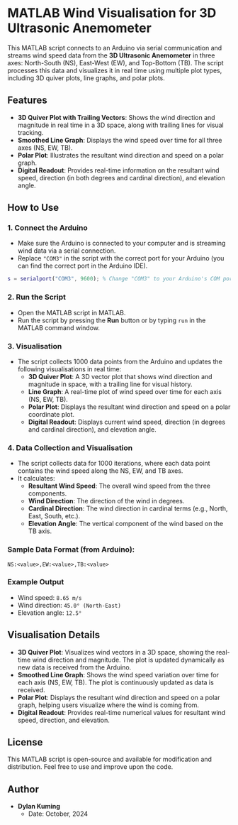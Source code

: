 # MATLAB Wind Visualisation for 3D Ultrasonic Anemometer

This MATLAB script connects to an Arduino via serial communication and streams wind speed data from the **3D Ultrasonic Anemometer** in three axes: North-South (NS), East-West (EW), and Top-Bottom (TB). The script processes this data and visualizes it in real time using multiple plot types, including 3D quiver plots, line graphs, and polar plots.

## Features

- **3D Quiver Plot with Trailing Vectors**: Shows the wind direction and magnitude in real time in a 3D space, along with trailing lines for visual tracking.
- **Smoothed Line Graph**: Displays the wind speed over time for all three axes (NS, EW, TB).
- **Polar Plot**: Illustrates the resultant wind direction and speed on a polar graph.
- **Digital Readout**: Provides real-time information on the resultant wind speed, direction (in both degrees and cardinal direction), and elevation angle.
  
## How to Use

### 1. Connect the Arduino

- Make sure the Arduino is connected to your computer and is streaming wind data via a serial connection.
- Replace `"COM3"` in the script with the correct port for your Arduino (you can find the correct port in the Arduino IDE).

```matlab
s = serialport("COM3", 9600); % Change "COM3" to your Arduino's COM port
```

### 2. Run the Script

- Open the MATLAB script in MATLAB.
- Run the script by pressing the **Run** button or by typing `run` in the MATLAB command window.

### 3. Visualisation

- The script collects 1000 data points from the Arduino and updates the following visualisations in real time:
  - **3D Quiver Plot**: A 3D vector plot that shows wind direction and magnitude in space, with a trailing line for visual history.
  - **Line Graph**: A real-time plot of wind speed over time for each axis (NS, EW, TB).
  - **Polar Plot**: Displays the resultant wind direction and speed on a polar coordinate plot.
  - **Digital Readout**: Displays current wind speed, direction (in degrees and cardinal direction), and elevation angle.

### 4. Data Collection and Visualisation

- The script collects data for 1000 iterations, where each data point contains the wind speed along the NS, EW, and TB axes. 
- It calculates:
  - **Resultant Wind Speed**: The overall wind speed from the three components.
  - **Wind Direction**: The direction of the wind in degrees.
  - **Cardinal Direction**: The wind direction in cardinal terms (e.g., North, East, South, etc.).
  - **Elevation Angle**: The vertical component of the wind based on the TB axis.
  
### Sample Data Format (from Arduino):
```plaintext
NS:<value>,EW:<value>,TB:<value>
```

### Example Output
- Wind speed: `8.65 m/s`
- Wind direction: `45.0° (North-East)`
- Elevation angle: `12.5°`

## Visualisation Details

- **3D Quiver Plot**: Visualizes wind vectors in a 3D space, showing the real-time wind direction and magnitude. The plot is updated dynamically as new data is received from the Arduino.
- **Smoothed Line Graph**: Shows the wind speed variation over time for each axis (NS, EW, TB). The plot is continuously updated as data is received.
- **Polar Plot**: Displays the resultant wind direction and speed on a polar graph, helping users visualize where the wind is coming from.
- **Digital Readout**: Provides real-time numerical values for resultant wind speed, direction, and elevation.

## License

This MATLAB script is open-source and available for modification and distribution. Feel free to use and improve upon the code.

## Author

- **Dylan Kuming**
  - Date: October, 2024
